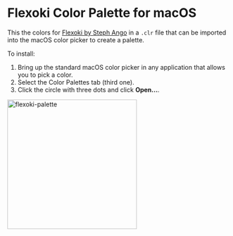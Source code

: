 # Flexoki Color Palette for macOS

This the colors for [Flexoki by Steph Ango](https://stephango.com/flexoki) in a `.clr` file that can be imported into the macOS color picker to create a palette.

To install:

1. Bring up the standard macOS color picker in any application that allows you to pick a color.
2. Select the Color Palettes tab (third one).
3. Click the circle with three dots and click **Open...**.

<img width="294" alt="flexoki-palette" src="https://github.com/jasonekratz/flexoki-mac-color-file/assets/25267246/e053d54a-65b3-4278-bca6-751f95421906">
